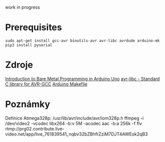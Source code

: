 work in progress

# Prerequisites

`sudo apt-get install gcc-avr binutils-avr avr-libc avrdude arduino-mk`
`pip3 install pyserial`

# Zdroje

[Introduction to Bare Metal Programming in Arduino Uno](https://create.arduino.cc/projecthub/milanistef/introduction-to-bare-metal-programming-in-arduino-uno-f3e2b4)
[avr-libc - Standard C library for AVR-GCC](https://www.nongnu.org/avr-libc/user-manual/modules.html)
[Arduino Makefile](https://github.com/sudar/Arduino-Makefile)

# Poznámky

Definice Atmega328p: /usr/lib/avr/include/avr/iom328p.h
ffmpeg -i /dev/video2  -vcodec libx264 -b:v 5M -acodec aac -b:a 256k -f flv rtmp://prg02.contribute.live-video.net/app/live_761839541_nqbv32bZBhfrZziM7DJT4AWEok2qB3